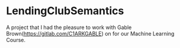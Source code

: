 # LendingClubSemantics
A project that I had the pleasure to work with Gable Brown(https://gitlab.com/C1ARKGABLE) on for our Machine Learning Course.

